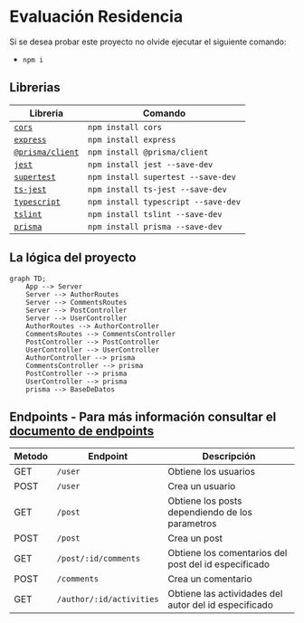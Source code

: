 # Evaluación Residencia

Si se desea probar este proyecto no olvide ejecutar el siguiente comando:
-   `npm i`


## Librerias

| Libreria | Comando |
| -------- | ------- |
| [`cors`](https://www.npmjs.com/package/cors) | `npm install cors` |
| [`express`](https://www.npmjs.com/package/express) | `npm install express` |
| [`@prisma/client`](https://www.npmjs.com/package/@prisma/client) | `npm install @prisma/client` |
| [`jest`](https://www.npmjs.com/package/jest) | `npm install jest --save-dev` |
| [`supertest`](https://www.npmjs.com/package/supertest) | `npm install supertest --save-dev` |
| [`ts-jest`](https://www.npmjs.com/package/ts-jest) | `npm install ts-jest --save-dev` |
| [`typescript`](https://www.npmjs.com/package/typescript) | `npm install typescript --save-dev` |
| [`tslint`](https://www.npmjs.com/package/tslint) | `npm install tslint --save-dev` |
| [`prisma`](https://www.npmjs.com/package/prisma) | `npm install prisma --save-dev` |

## La lógica del proyecto
```mermaid
graph TD;
    App --> Server
    Server --> AuthorRoutes
    Server --> CommentsRoutes
    Server --> PostController
    Server --> UserController
    AuthorRoutes --> AuthorController
    CommentsRoutes --> CommentsController
    PostController --> PostController
    UserController --> UserController
    AuthorController --> prisma
    CommentsController --> prisma
    PostController --> prisma
    UserController --> prisma
    prisma --> BaseDeDatos
```

## Endpoints - Para más información consultar el [documento de endpoints](openapi.yml)
| Metodo | Endpoint | Descripción |
| -------- | ----------- | ----------- |
| GET | `/user` | Obtiene los usuarios |
| POST |`/user` | Crea un usuario |
| GET | `/post` | Obtiene los posts dependiendo de los parametros |
| POST | `/post` | Crea un post |
| GET | `/post/:id/comments` | Obtiene los comentarios del post del id especificado |
| POST | `/comments` | Crea un comentario |
| GET | `/author/:id/activities` | Obtiene las actividades del autor del id especificado |

